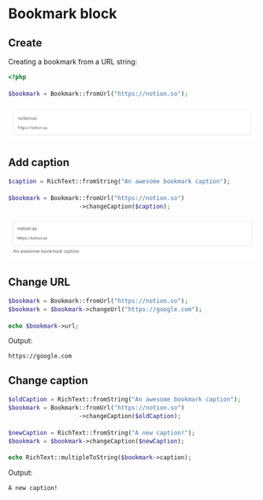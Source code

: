 # Bookmark block

## Create

Creating a bookmark from a URL string:
```php
<?php

$bookmark = Bookmark::fromUrl("https://notion.so");
```

![](../images/bookmark.png)

## Add caption

```php
$caption = RichText::fromString("An awesome bookmark caption");

$bookmark = Bookmark::fromUrl("https://notion.so")
                    ->changeCaption($caption);
```

![](../images/bookmark-caption.png)

## Change URL

```php
$bookmark = Bookmark::fromUrl("https://notion.so");
$bookmark = $bookmark->changeUrl("https://google.com");

echo $bookmark->url;
```

Output:
```
https://google.com
```

## Change caption

```php
$oldCaption = RichText::fromString("An awesome bookmark caption");
$bookmark = Bookmark::fromUrl("https://notion.so")
                    ->changeCaption($oldCaption);

$newCaption = RichText::fromString("A new caption!");
$bookmark = $bookmark->changeCaption($newCaption);

echo RichText::multipleToString($bookmark->caption);
```

Output:
```
A new caption!
```